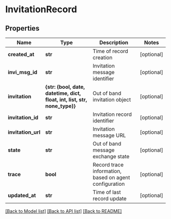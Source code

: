 # InvitationRecord


## Properties
Name | Type | Description | Notes
------------ | ------------- | ------------- | -------------
**created_at** | **str** | Time of record creation | [optional] 
**invi_msg_id** | **str** | Invitation message identifier | [optional] 
**invitation** | **{str: (bool, date, datetime, dict, float, int, list, str, none_type)}** | Out of band invitation object | [optional] 
**invitation_id** | **str** | Invitation record identifier | [optional] 
**invitation_url** | **str** | Invitation message URL | [optional] 
**state** | **str** | Out of band message exchange state | [optional] 
**trace** | **bool** | Record trace information, based on agent configuration | [optional] 
**updated_at** | **str** | Time of last record update | [optional] 

[[Back to Model list]](../README.md#documentation-for-models) [[Back to API list]](../README.md#documentation-for-api-endpoints) [[Back to README]](../README.md)


